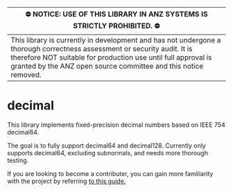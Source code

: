 |:no_entry: NOTICE: USE OF THIS LIBRARY IN ANZ SYSTEMS IS STRICTLY PROHIBITED. :no_entry:|
|-|
|This library is currently in development and has not undergone a thorough correctness assessment or security audit. It is therefore NOT suitable for production use until full approval is granted by the ANZ open source committee and this notice removed.|

# decimal

This library implements fixed-precision decimal numbers based on IEEE 754
decimal64.

The goal is to fully support decimal64 and decimal128. Currently only supports
decimal64, excluding subnormals, and needs more thorough testing.

If you are looking to become a contributer, you can gain more familiarity with the project by referring [to this guide.](docs/contributing.md)
